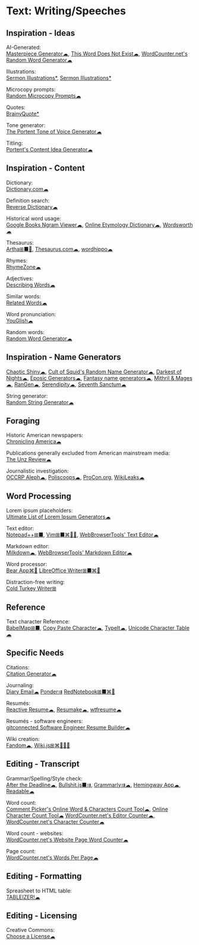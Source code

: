 # Text: Writing/Speeches

## Inspiration - Ideas

AI-Generated:  
[Masterpiece Generator☁](https://www.plot-generator.org.uk/),
[This Word Does Not Exist☁](https://www.thisworddoesnotexist.com/),
[WordCounter.net's Random Word Generator☁](https://wordcounter.net/random-word-generator)

Illustrations:  
[Sermon Illustrations*](http://www.moreillustrations.com/),
[Sermon Illustrations*](http://www.sermonillustrations.com/)

Microcopy prompts:  
[Random Microcopy Prompts☁](https://dailyuxwriting.com/random-microcopy-prompt)

Quotes:  
[BrainyQuote*](https://www.brainyquote.com/)

Tone generator:  
[The Portent Tone of Voice Generator☁](https://www.portent.com/tools/tone-of-voice-generator)

Titling:  
[Portent's Content Idea Generator☁](https://www.portent.com/tools/title-maker/)

## Inspiration - Content

Dictionary:  
[Dictionary.com☁](https://www.dictionary.com/)

Definition search:  
[Reverse Dictionary☁](https://reversedictionary.org/)

Historical word usage:  
[Google Books Ngram Viewer☁](https://books.google.com/ngrams),
[Online Etymology Dictionary☁](https://www.etymonline.com/),
[Wordsworth☁](http://www.wordsworth.us/)

Thesaurus:  
[Artha⊞■🐧](http://artha.sourceforge.net/),
[Thesaurus.com☁](https://www.thesaurus.com/),
[wordhippo☁](https://www.wordhippo.com/)

Rhymes:  
[RhymeZone☁](https://www.rhymezone.com/)

Adjectives:  
[Describing Words☁](https://describingwords.io/)

Similar words:  
[Related Words☁](https://relatedwords.org/)

Word pronunciation:  
[YouGlish☁](https://youglish.com/)

Random words:  
[Random Word Generator☁](https://commentpicker.com/random-word-generator.php)

## Inspiration - Name Generators

[Chaotic Shiny☁](https://www.chaoticshiny.com/),
[Cult of Squid's Random Name Generator☁](https://squid.org/rpg-random-generator),
[Darkest of Nights☁](https://www.darkestofnights.com/gens.php),
[Eposic Generators☁](https://www.trollmystic.com/pub/category/generators/),
[Fantasy name generators☁](https://www.fantasynamegenerators.com/),
[Mithril & Mages☁](https://www.mithrilandmages.com/),
[RanGen☁](https://www.rangen.co.uk/),
[Serendipity☁](https://nine.frenchboys.net/),
[Seventh Sanctum☁](https://www.seventhsanctum.com/)

String generator:  
[Random String Generator☁](https://commentpicker.com/string-generator.php)

## Foraging

Historic American newspapers:  
[Chronicling America☁](https://chroniclingamerica.loc.gov/)

Publications generally excluded from American mainstream media:  
[The Unz Review☁](https://www.unz.com/print/All/)

Journalistic investigation:  
[OCCRP Aleph☁](https://aleph.occrp.org/),
[Poliscoops☁](https://poliscoops.eu/),
[ProCon.org](https://www.procon.org/),
[WikiLeaks☁](https://wikileaks.org/)

## Word Processing

Lorem ipsum placeholders:  
[Ultimate List of Lorem Ipsum Generators☁](https://loremipsum.io/ultimate-list-of-lorem-ipsum-generators/)

Text editor:  
[Notepad++⊞■](https://notepad-plus-plus.org/),
[Vim⊞■⌘🐧🤖](https://www.vim.org/),
[WebBrowserTools' Text Editor☁](https://webbrowsertools.com/text-editor/)

Markdown editor:  
[Milkdown☁](https://milkdown.dev/),
[WebBrowserTools' Markdown Editor☁](https://webbrowsertools.com/markdown-editor/)

Word processor:  
[Bear App⌘🍎](https://bear.app)
[LibreOffice Writer⊞■⌘🐧](https://www.libreoffice.org/)

Distraction-free writing:  
[Cold Turkey Writer⊞](https://getcoldturkey.com/writer/)

## Reference

Text character Reference:  
[BabelMap⊞■](http://www.babelstone.co.uk/Software/BabelMap.html),
[Copy Paste Character☁](https://www.copypastecharacter.com/),
[TypeIt☁](https://www.typeit.org/),
[Unicode Character Table☁](https://unicode-table.com)

## Specific Needs

Citations:  
[Citation Generator☁](https://www.citationgenerator.com/)

Journaling:  
[Diary Email☁](https://diaryemail.com/)
[Ponder⇉](https://getponder.app/)
[RedNotebook⊞■⌘🐧](https://rednotebook.sourceforge.io/)

Resumés:  
[Reactive Resume☁](https://rx-resume.web.app/),
[Resumake☁](https://resumake.io/),
[wtfresume☁](https://wtfresume.com/)

Resumés - software engineers:  
[gitconnected Software Engineer Resume Builder☁](https://gitconnected.com/resume-builder)

Wiki creation:  
[Fandom☁](https://www.fandom.com/),
[Wiki.js⊞⌘🐧🍎🤖](https://wiki.js.org/)

## Editing - Transcript

Grammar/Spelling/Style check:  
[After the Deadline☁](https://www.polishmywriting.com/),
[Bullshit.js■⇉](https://mourner.github.io/bullshit.js/),
[Grammarly⇉☁](https://app.grammarly.com/),
[Hemingway App☁](http://www.hemingwayapp.com/),
[Readable☁](https://app.readable.com/text/?demo)

Word count:  
[Comment Picker's Online Word & Characters Count Tool☁](https://commentpicker.com/word-counter.php),
[Online Character Count Tool☁](https://www.charactercountonline.com/)
[WordCounter.net's Editor Counter☁](https://wordcounter.net/edit-counter),
[WordCounter.net's Character Counter☁](https://wordcounter.net/character-count)

Word count - websites:  
[WordCounter.net's Website Page Word Counter☁](https://wordcounter.net/website-word-count)

Page count:  
[WordCounter.net's Words Per Page☁](https://wordcounter.net/words-per-page)

## Editing - Formatting

Spreasheet to HTML table:  
[TABLEIZER!☁](https://www.tableizer.journalistopia.com/)

## Editing - Licensing

Creative Commons:  
[Choose a License☁](https://chooser-beta.creativecommons.org/)
